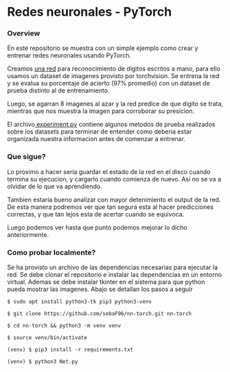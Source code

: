 # Redes neuronales - PyTorch

### Overview
En este repositorio se muestra con un simple ejemplo como crear y entrenar redes neuronales usando PyTorch.

Creamos [una red](https://github.com/sebaF96/nn-torch/blob/master/Net.py "una red") para reconocimiento de digitos escritos a mano, para ello usamos un dataset de imagenes provisto por torchvision. Se entrena la red y se evalua su porcentaje de acierto (97% promedio) con un dataset de prueba distinto al de entrenamiento.

Luego, se agarran 8 imagenes al azar y la red predice de que digito se trata, mientras que nos muestra la imagen para corroborar su presicion.

El archivo[ experiment.py](https://github.com/sebaF96/nn-torch/blob/master/experiment.py " experiment.py") contiene algunos metodos de prueba realizados sobre los datasets para terminar de entender como deberia estar organizada nuestra informacion antes de comenzar a entrenar.

### Que sigue?
Lo proximo a hacer seria guardar el estado de la red en el disco cuando termina su ejecucion, y cargarlo cuando comienza de nuevo. Asi no se va a olvidar de lo que va aprendiendo.

Tambien estaría bueno analizar con mayor detenimiento el output de la red. De esta manera podremos ver que tan segura esta al hacer predicciones correctas, y que tan lejos esta de acertar cuando se equivoca.

Luego podemos ver hasta que punto podemos mejorar lo dicho anteriormente.

### Como probar localmente?
Se ha provisto un archivo de las dependencias necesarias para ejecutar la red. Se debe clonar el repositorio e instalar las dependencias en un entorno virtual. Ademas se debe instalar tkinter en el sistema para que python pueda mostrar las imagenes. Abajo se detallan los pasos a seguir

```shell
$ sudo apt install python3-tk pip3 python3-venv
```

```shell
$ git clone https://github.com/sebaF96/nn-torch.git nn-torch
```

```shell
$ cd nn-torch && python3 -m venv venv
```

```shell
$ source venv/bin/activate
```

```shell
(venv) $ pip3 install -r requirements.txt
```

```shell
(venv) $ python3 Net.py
```
